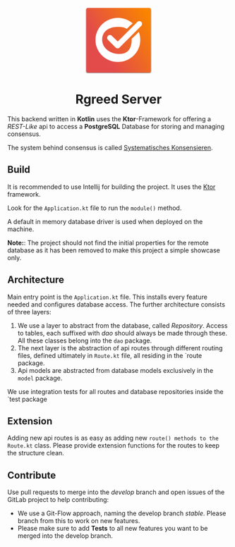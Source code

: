 <div align="center">
<img src="./icon.png" width="150" height="150" />

<h1 align="center">
    Rgreed Server
</h1>

</div>

This backend written in **Kotlin** uses the **Ktor**-Framework for offering a *REST-Like* api to access a **PostgreSQL** Database for storing and managing consensus.

The system behind consensus is called [Systematisches Konsensieren](http://www.sk-prinzip.eu/).


## Build

It is recommended to use Intellij for building the project. It uses the [Ktor](https://ktor.io/) framework.

Look for the `Application.kt` file to run the `module()` method.

A default in memory database driver is used when deployed on the machine.

**Note:**: The project should not find the initial properties for the remote database as it has been removed to make this project a simple showcase only.

## Architecture

Main entry point is the `Application.kt` file. This installs every feature needed and configures database access.
The further architecture consists of three layers:

1. We use a layer to abstract from the database, called *Repository*. Access to tables, each suffixed with *dao* should always be made through these. All these classes belong into the `dao` package.
2. The next layer is the abstraction of api routes through different routing files, defined ultimately in `Route.kt` file, all residing in the `route package.
3. Api models are abstracted from database models exclusively in the `model` package.

We use integration tests for all routes and database repositories inside the `test
 package
## Extension

Adding new api routes is as easy as adding new `route() methods to the Route.kt` class. Please provide extension functions for the routes to keep the structure clean.

## Contribute

Use pull requests to merge into the *develop* branch and open issues of the GitLab project to help contributing:
- We use a Git-Flow approach, naming the develop branch *stable*. Please branch from this to work on new features.
- Please make sure to add **Tests** to all new features you want to be merged into the develop branch.
